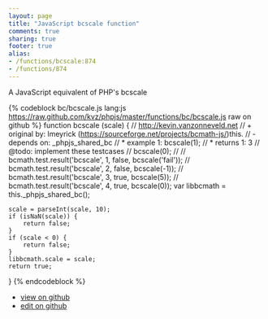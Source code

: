 ```yaml
---
layout: page
title: "JavaScript bcscale function"
comments: true
sharing: true
footer: true
alias:
- /functions/bcscale:874
- /functions/874
---
```

A JavaScript equivalent of PHP's bcscale

{% codeblock bc/bcscale.js lang:js https://raw.github.com/kvz/phpjs/master/functions/bc/bcscale.js raw on github %}
function bcscale (scale) {
    // http://kevin.vanzonneveld.net
    // +   original by: lmeyrick (https://sourceforge.net/projects/bcmath-js/)this.
    // -    depends on: _phpjs_shared_bc
    // *     example 1: bcscale(1);
    // *     returns 1: 3
    //  @todo: implement these testcases
    //        bcscale(0);
    //
    //        bcmath.test.result('bcscale', 1, false, bcscale('fail'));
    //        bcmath.test.result('bcscale', 2, false, bcscale(-1));
    //        bcmath.test.result('bcscale', 3, true, bcscale(5));
    //        bcmath.test.result('bcscale', 4, true, bcscale(0));
    var libbcmath = this._phpjs_shared_bc();

    scale = parseInt(scale, 10);
    if (isNaN(scale)) {
        return false;
    }
    if (scale < 0) {
        return false;
    }
    libbcmath.scale = scale;
    return true;
}
{% endcodeblock %}

 - [view on github](https://github.com/kvz/phpjs/blob/master/functions/bc/bcscale.js)
 - [edit on github](https://github.com/kvz/phpjs/edit/master/functions/bc/bcscale.js)
